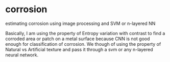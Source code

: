 # corrosion
estimating corrosion using image processing and SVM or n-layered NN


Basically, I am using the property of Entropy variation with contrast to find a corroded area or patch on a metal surface because CNN is not good enough for classification of corrosion. We though of using the property of Natural vs Artificial texture and pass it through a svm or any n-layered neural network. 


